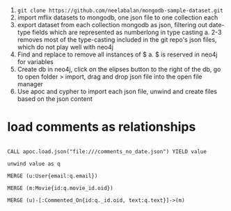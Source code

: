 1. `git clone https://github.com/neelabalan/mongodb-sample-dataset.git`
2. import mflix datasets to mongodb, one json file to one collection each
3. export dataset from each collection mongodb as json, filtering out date-type fields which are represented as numberlong in type casting
	a. 2-3 removes most of the type-casting included in the git repo's json files, which do not play well with neo4j
4. Find and replace to remove all instances of $
	a. $ is reserved in neo4j for variables
5. Create db in neo4j, click on the elipses button to the right of the db, go to open folder > import, drag and drop json file into the open file manager
6. Use apoc and cypher to import each json file, unwind and create files based on the json content
# load comments as relationships
```cypher

CALL apoc.load.json("file:///comments_no_date.json") YIELD value

unwind value as q

MERGE (u:User{email:q.email})

MERGE (m:Movie{id:q.movie_id.oid})

MERGE (u)-[:Commented_On{id:q._id.oid, text:q.text}]->(m)
```